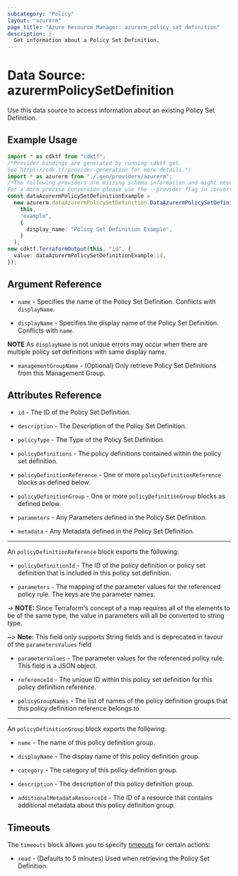```yaml
---
subcategory: "Policy"
layout: "azurerm"
page_title: "Azure Resource Manager: azurerm_policy_set_definition"
description: |-
  Get information about a Policy Set Definition.
---
```


# Data Source: azurermPolicySetDefinition

Use this data source to access information about an existing Policy Set Definition.

## Example Usage

```typescript
import * as cdktf from "cdktf";
/*Provider bindings are generated by running cdktf get.
See https://cdk.tf/provider-generation for more details.*/
import * as azurerm from "./.gen/providers/azurerm";
/*The following providers are missing schema information and might need manual adjustments to synthesize correctly: azurerm.
For a more precise conversion please use the --provider flag in convert.*/
const dataAzurermPolicySetDefinitionExample =
  new azurerm.dataAzurermPolicySetDefinition.DataAzurermPolicySetDefinition(
    this,
    "example",
    {
      display_name: "Policy Set Definition Example",
    }
  );
new cdktf.TerraformOutput(this, "id", {
  value: dataAzurermPolicySetDefinitionExample.id,
});

```

## Argument Reference

*   `name` - Specifies the name of the Policy Set Definition. Conflicts with `displayName`.

*   `displayName` - Specifies the display name of the Policy Set Definition. Conflicts with `name`.

**NOTE** As `displayName` is not unique errors may occur when there are multiple policy set definitions with same display name.

* `managementGroupName` - (Optional) Only retrieve Policy Set Definitions from this Management Group.

## Attributes Reference

*   `id` - The ID of the Policy Set Definition.

*   `description` - The Description of the Policy Set Definition.

*   `policyType` - The Type of the Policy Set Definition.

*   `policyDefinitions` - The policy definitions contained within the policy set definition.

*   `policyDefinitionReference` - One or more `policyDefinitionReference` blocks as defined below.

*   `policyDefinitionGroup` - One or more `policyDefinitionGroup` blocks as defined below.

*   `parameters` - Any Parameters defined in the Policy Set Definition.

*   `metadata` - Any Metadata defined in the Policy Set Definition.

***

An `policyDefinitionReference` block exports the following:

*   `policyDefinitionId` - The ID of the policy definition or policy set definition that is included in this policy set definition.

*   `parameters` - The mapping of the parameter values for the referenced policy rule. The keys are the parameter names.

\-> **NOTE:** Since Terraform's concept of a map requires all of the elements to be of the same type, the value in parameters will all be converted to string type.

\~> **Note:** This field only supports String fields and is deprecated in favour of the `parametersValues` field

*   `parameterValues` - The parameter values for the referenced policy rule. This field is a JSON object.

*   `referenceId` - The unique ID within this policy set definition for this policy definition reference.

*   `policyGroupNames` - The list of names of the policy definition groups that this policy definition reference belongs to.

***

An `policyDefinitionGroup` block exports the following:

*   `name` - The name of this policy definition group.

*   `displayName` - The display name of this policy definition group.

*   `category` - The category of this policy definition group.

*   `description` - The description of this policy definition group.

*   `additionalMetadataResourceId` - The ID of a resource that contains additional metadata about this policy definition group.

## Timeouts

The `timeouts` block allows you to specify [timeouts](https://www.terraform.io/language/resources/syntax#operation-timeouts) for certain actions:

* `read` - (Defaults to 5 minutes) Used when retrieving the Policy Set Definition.
